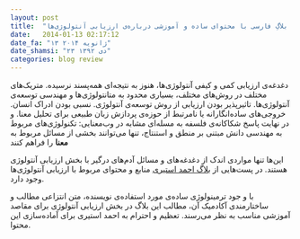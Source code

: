```yaml
---
layout: post
title:  "بررسی | بلاگِ فارسی با محتوای ساده و آموزشی درباره‌ی ارزیابی آنتولوژی‌ها"
date:   2014-01-13 02:17:12
date_fa: "۱۳ ژانویه ۲۰۱۴"
date_shamsi: "۲۳ دی ۱۳۹۲"
categories: blog review
---
```


دغدغه‌ی ارزیابی کمی و کیفی آنتولوژی‌ها، هنوز به نتیجه‌ای همه‌پسند نرسیده. متریک‌های مختلف در روش‌های مختلف، بسیاری محدود به متانتولوژی‌ها و مهندسی توسعه‌ی آنتولوژی‌ها.  تاثیرپذیر بودن ارزیابی از روش توسعه‌ی آنتولوژی. نسبی بودن ادراک انسان. خروجی‌های ساده‌انگارانه یا نامرتبط از حوزه‌ی پردازش زبان طبیعی برای تحلیل معنا. و در نهایت پاسخ شکاکانه‌ی فلسفه به مسله‌ای مشابه در وب‌معنایی: تکنولوژی‌های مربوط به مهندسی دانش مبتنی بر منطق و استنتاج، تنها می‌توانند بخشی از مسائل مربوط به **معنا** را فراهم کنند

این‌ها تنها مواردی اندک از دغدغه‌های و مسائل آدم‌های درگیر با بخش ارزیابی آنتولوژی هستند. در پست‌هایی از [بلاگ احمد استیری](http://fumblog.um.ac.ir/fumindex.php?op=Default&postCategoryId=421&blogId=217) منابع و محتوای مربوط با ارزیابی آنتولوژی‌ها وجود دارد.

با و جود ترمینولوژی ساده‌ی مورد استفاده‌ی نویسنده، متن انتزاعی مطالب و ساختارمندی آکادمیک آن، مطالب این بلاگ در بخش ارزیابی آنتولوژی برای مقاصد آموزشی مناسب به نظر می‌رسند. تعظیم و احترام به احمد استیری برای آماده‌سازی این محتوا. 